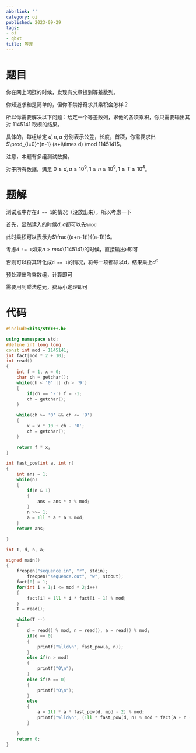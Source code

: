 ```yaml
---
abbrlink: ''
category: oi
published: 2023-09-29
tags:
- oi
- qbxt
title: 等差
---
```

# 题目

你在网上闲逛的时候，发现有文章提到等差数列。

你知道求和是简单的，但你不禁好奇求其乘积会怎样？

所以你需要解决以下问题：给定一个等差数列，求他的各项乘积，你只需要输出其对 $1145141$ 取模的结果。

具体的，每组给定 $d,n,a$ 分别表示公差，长度，首项，你需要求出 $\prod_{i=0}^{n-1} (a+i\times d) \mod 1145141$。

注意，本题有多组测试数据。

对于所有数据，满足 $0\le d,a \le 10^9,1\le n\le 10^9,1\le T\le 10^4$。


# 题解

测试点中存在`d == 1`的情况（没放出来），所以考虑一下

首先，显然读入的时候$d, a$都可以先`%mod`

此时乘积可以表示为$\frac{(a+n-1)!}{(a-1)!}$。

考虑`d != 1`如果$n > mod(1145141)$的时候，直接输出`0`即可

否则可以将其转化成`d == 1`的情况，将每一项都除以d，结果乘上$d^n$

预处理出阶乘数组，计算即可

需要用到乘法逆元，费马小定理即可


# 代码

```cpp
#include<bits/stdc++.h>

using namespace std;
#define int long long
const int mod = 1145141;
int fact[mod * 2 + 10];
int read()
{
	int f = 1, x = 0;
	char ch = getchar();
	while(ch < '0' || ch > '9')
	{
		if(ch == '-') f = -1;
		ch = getchar();
	}

	while(ch >= '0' && ch <= '9')
	{
		x = x * 10 + ch - '0';
		ch = getchar();
	}

	return f * x;
}

int fast_pow(int a, int n)
{
	int ans = 1;
	while(n)
	{
		if(n & 1)
		{
			ans = ans * a % mod;
		}
		n >>= 1;
		a = 1ll * a * a % mod;
	}
	return ans;

}

int T, d, n, a;

signed main()
{
	freopen("sequence.in", "r", stdin);
        freopen("sequence.out", "w", stdout);
	fact[0] = 1;
	for(int i = 1;i <= mod * 2;i++)
	{
		fact[i] = 1ll * i * fact[i - 1] % mod;
	}
	T = read();

	while(T --)
	{
		d = read() % mod, n = read(), a = read() % mod;
		if(d == 0)
		{
			printf("%lld\n", fast_pow(a, n));
		}
		else if(n > mod)
		{
			printf("0\n");
		}
		else if(a == 0)
		{
			printf("0\n");
		}
		else
		{
			a = 1ll * a * fast_pow(d, mod - 2) % mod;
			printf("%lld\n", (1ll * fast_pow(d, n) % mod * fact[a + n - 1] % mod * fast_pow(fact[a - 1], mod - 2) % mod) % mod);
		}

	}
	return 0;
}
```
